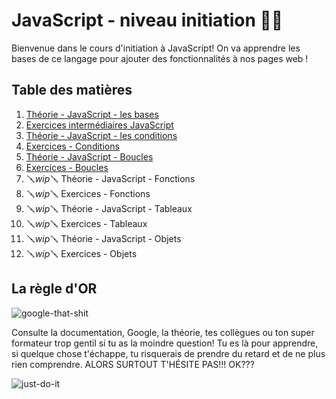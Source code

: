 # JavaScript - niveau initiation 👨‍💻

Bienvenue dans le cours d'initiation à JavaScript! On va apprendre les bases de ce langage pour ajouter des fonctionnalités à nos pages web !

## Table des matières

1. [Théorie - JavaScript - les bases](./01-theorie-js-bases.md)
2. [Exercices intermédiaires JavaScript](./02-exercices-intermediaires-js.md)
3. [Théorie - JavaScript - les conditions](./03-theorie-js-conditions.md)
4. [Exercices - Conditions](./04-exercices-conditions.md)
5. [Théorie - JavaScript - Boucles](./05-theorie-boucles.md)
6. [Exercices - Boucles](./06-exercices-boucles.md)
7. 🪛*wip*🪛 Théorie - JavaScript - Fonctions
8. 🪛*wip*🪛 Exercices - Fonctions
9. 🪛*wip*🪛 Théorie - JavaScript - Tableaux
10. 🪛*wip*🪛 Exercices - Tableaux
11. 🪛*wip*🪛 Théorie - JavaScript - Objets
12. 🪛*wip*🪛 Exercices - Objets

## La règle d'OR

![google-that-shit](../2_HTML-CSS-initiation/img/google-it.gif)

Consulte la documentation, Google, la théorie, tes collègues ou ton super formateur trop gentil si tu as la moindre question! Tu es là pour apprendre, si quelque chose t'échappe, tu risquerais de prendre du retard et de ne plus rien comprendre. ALORS SURTOUT T'HÉSITE PAS!!! OK???

![just-do-it](../2_HTML-CSS-initiation/img/just-do-it.gif)
